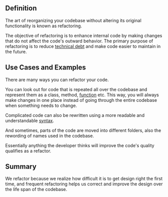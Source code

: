 ## Definition

The art of reorganizing your codebase  without altering its original functionality is known as refactoring. 

The objective of refactoring is to enhance internal code by making changes that do not affect the code's outward behavior. The primary purpose of refactoring is to reduce [technical debt](technical-debt.md) and make code easier to maintain in the future. 

## Use Cases and Examples

There are many ways you can refactor your code. 

You can look out for code that is repeated all over the codebase and represent them as a class, method, [function](function.md) etc. This way, you will always make changes in one place instead of going through the entire codebase when something needs to change.

Complicated code can also be rewritten using a more readable and understandable [syntax](syntax.md).

And sometimes, parts of the code are moved into different folders, also the rewording of names used in the codebase.

Essentially anything the developer thinks will improve the code's quality qualifies as a refactor.

## Summary

We refactor because we realize how difficult it is to get design right the first time, and frequent refactoring helps us correct and improve the design over the life span of the codebase.